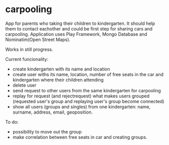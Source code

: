 # carpooling
App for parents who taking their children to kindergarten. It should help them to contact eachother and could be first step for sharing cars and carpooling.
Application uses Play Framework, Mongo Database and Nominatim(Open Street Maps).


Works in still progress.

Current funcionality:
- create kindergarten with its name and location
- create user withs its name, location, number of free seats in the car and kindergarten where their children attending
- delete user
- send request to other users from the same kindergarten for carpooling
- replay for request (and rejectrequest) what makes users grouped (requested user's group and replaying user's group become connected)
- show all users (groups and singles) from one kindergarten: name, surname, address, email, geoposition.

To do:
- possibility to move out the group
- make correlation between free seats in car and creating groups. 
